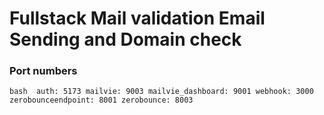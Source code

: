 # Fullstack Mail validation Email Sending and Domain check

<!-- PORTS:  -->
### Port numbers
``bash 
    auth: 5173
    mailvie: 9003
    mailvie_dashboard: 9001
    webhook: 3000
    zerobounceendpoint: 8001
    zerobounce: 8003
``